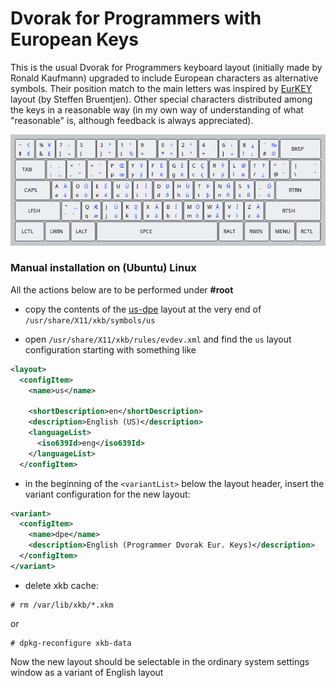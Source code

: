 **Dvorak for Programmers with European Keys**
==============================================

This is the usual Dvorak for Programmers keyboard layout (initially made by Ronald Kaufmann) upgraded to include European characters as alternative symbols. Their position match to the main letters was inspired by [EurKEY](https://eurkey.steffen.bruentjen.eu) layout (by Steffen Bruentjen). Other special characters distributed among the keys in a reasonable way (in my own way of understanding of what "reasonable" is, although feedback is always appreciated).

![Dvorak for Programmers with European Keys](preview.png)

### Manual installation on (Ubuntu) Linux

All the actions below are to be performed under **#root**

- copy the contents of the [us-dpe](https://raw.githubusercontent.com/asvd/programmer-dvorak-eu/master/us-dpe) layout at the very end of `/usr/share/X11/xkb/symbols/us`

- open `/usr/share/X11/xkb/rules/evdev.xml` and find the `us` layout configuration starting with something like

 ```xml
 <layout>
   <configItem>
     <name>us</name>

     <shortDescription>en</shortDescription>
     <description>English (US)</description>
     <languageList>
       <iso639Id>eng</iso639Id>
     </languageList>
   </configItem>
 ```

- in the beginning of the `<variantList>` below the layout header, insert the variant configuration for the new layout:

 ```xml
 <variant>
   <configItem>
     <name>dpe</name>
     <description>English (Programmer Dvorak Eur. Keys)</description>
   </configItem>
 </variant>
 ```

- delete xkb cache:

 ```
 # rm /var/lib/xkb/*.xkm
 ```
or

 ```
 # dpkg-reconfigure xkb-data
 ```

Now the new layout should be selectable in the ordinary system settings window as a variant of English layout
